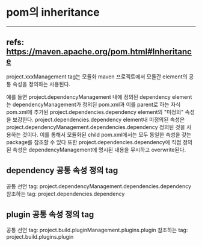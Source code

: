 # pom의 inheritance

---

refs:
<https://maven.apache.org/pom.html#Inheritance>
---

project.xxxManagement tag는 모듈화 maven 프로젝트에서 모듈간 element의 공통 속성을 정의하는 사용된다.

예를 들면 project.dependencyManagement 내에 정의된 dependency element는
dependencyManagement가 정의된 pom.xml과 이를 parent로 하는 자식 pom.xml에 추가된 project.dependencies.dependency element의 "미정의" 속성을 보강한다.
project.dependencies.dependency element내 미정의된 속성은 project.dependencyManagement.dependencies.dependency 정의된 것을 사용하는 것이다.
이를 통해서 모듈화된 child pom.xml에서는 모두 동일한 속성을 갖는 package를 참조할 수 있다
또한 project.dependencies.dependency에 직접 정의된 속성은 dependencyManagement에 명시된 내용을 무시하고 overwrite된다.

## dependency 공통 속성 정의 tag

공통 선언 tag: project.dependencyManagement.dependencies.dependency
참조하는 tag:  project.dependencies.dependency

## plugin 공통 속성 정의 tag

공통 선언 tag: project.build.pluginManagement.plugins.plugin
참조하는 tag:  project.build.plugins.plugin

